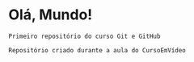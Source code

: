 # Olá, Mundo!
    Primeiro repositório do curso Git e GitHub

    Repositório criado durante a aula do CursoEmVídeo